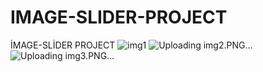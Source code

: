 # IMAGE-SLIDER-PROJECT
İMAGE-SLİDER PROJECT
![img1](https://user-images.githubusercontent.com/96665012/147761252-156d442e-689d-440d-ac1e-b78ffcf8b1c7.PNG)
![Uploading img2.PNG…]()
![Uploading img3.PNG…]()
